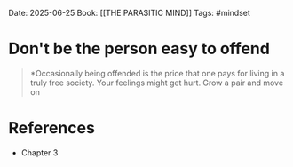 Date: 2025-06-25
Book: [[THE PARASITIC MIND]]
Tags: #mindset 


# Don't be the person easy to offend

>*Occasionally being offended is the price that one pays for living in a truly free society. Your feelings might get hurt. Grow a pair and move on 

# References
- Chapter 3
 